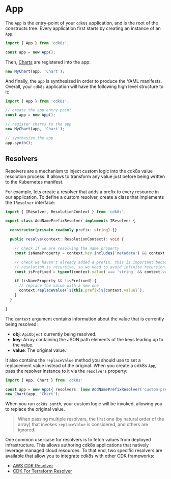 # App

The `App` is the entry-point of your `cdk8s` application, and is the root of the constructs tree.
Every application first starts by creating an instance of an `App`.

```ts
import { App } from 'cdk8s';

const app = new App();
```

Then, [Charts](./chart.md) are registered into the app:

```ts
new MyChart(app, 'Chart');
```

And finally, the `app` is synthesized in order to produce the YAML manifests. Overall, your `cdk8s` 
application will have the following high level structure to it:

```ts
import { App } from 'cdk8s';

// create the app entry-point
const app = new App();

// register charts to the app
new MyChart(app, 'Chart');

// synthesize the app
app.synth();
```

## Resolvers

Resolvers are a mechanism to inject custom logic into the cdk8s value resolution process. 
It allows to transform any value just before being written to the Kubernetes manifest. 

For example, lets create a resolver that adds a prefix to every resource in our application.
To define a custom resolver, create a class that implements the `IResolver` interface:

```ts
import { IResolver, ResolutionContext } from 'cdk8s';

export class AddNamePrefixResolver implements IResolver {

  constructor(private readonly prefix: string) {}

  public resolve(context: ResolutionContext): void {

    // check if we are resolving the name property
    const isNameProperty = context.key.includes('metadata') && context.key.includes('name') && context.key.length === 2;

    // check we haven't already added a prefix. this is important because
    // resolution is recursive, so we need to avoid infinite recursion.
    const isPrefixed = typeof(context.value) === 'string' && context.value.startsWith(this.prefix);

    if (isNameProperty && !isPrefixed) {
      // replace the value with a new one
      context.replaceValue(`${this.prefix}${context.value}`);
    }
  }

}
```

The `context` argument contains information about the value that is currently being resolved:

- **obj**: `ApiObject` currently being resolved.
- **key**: Array containing the JSON path elements of the keys leading up to the value.
- **value**: The original value.

It also contains the `replaceValue` method you should use to set a replacement value instead of the original.
When you create a cdk8s `App`, pass the resolver instance to it via the `resolvers` property:

```ts
import { App, Chart } from 'cdk8s'

const app = new App({ resolvers: [new AddNamePrefixResolver('custom-prefix')] });
new Chart(app, 'Chart');
```

When you run `cdk8s synth`, your custom logic will be invoked, allowing you to replace the 
original value. 

> When passing multiple resolvers, the first one (by natural order of the array) that invokes `replaceValue` is considered, and others are ignored.

One common use-case for resolvers is to fetch values from deployed infrastructure. 
This allows authoring cdk8s applications that natively leverage managed cloud resources. 
To that end, two specific resolvers are available that allow you to integrate cdk8s with other CDK frameworks:

- [AWS CDK Resolver](https://github.com/cdk8s-team/cdk8s-awscdk-resolver)
- [CDK For Terraform Resolver](https://github.com/cdk8s-team/cdk8s-cdktf-resolver)